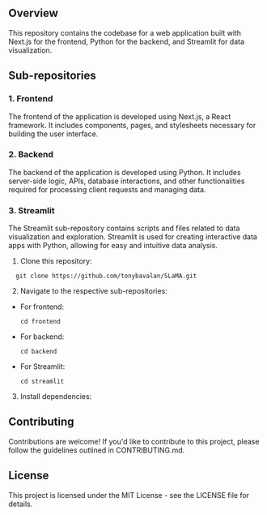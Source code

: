 ## Overview

This repository contains the codebase for a web application built with Next.js for the frontend, Python for the backend, and Streamlit for data visualization.

## Sub-repositories

### 1. Frontend

The frontend of the application is developed using Next.js, a React framework. It includes components, pages, and stylesheets necessary for building the user interface.

### 2. Backend

The backend of the application is developed using Python. It includes server-side logic, APIs, database interactions, and other functionalities required for processing client requests and managing data.

### 3. Streamlit

The Streamlit sub-repository contains scripts and files related to data visualization and exploration. Streamlit is used for creating interactive data apps with Python, allowing for easy and intuitive data analysis.

1. Clone this repository:

```
  git clone https://github.com/tonybavalan/SLaMA.git
```

2. Navigate to the respective sub-repositories:

- For frontend:
  ```
  cd frontend
  ```
- For backend:
  ```
  cd backend
  ```
- For Streamlit:
  ```
  cd streamlit
  ```

3. Install dependencies:

## Contributing

Contributions are welcome! If you'd like to contribute to this project, please follow the guidelines outlined in CONTRIBUTING.md.

## License

This project is licensed under the MIT License - see the LICENSE file for details.
